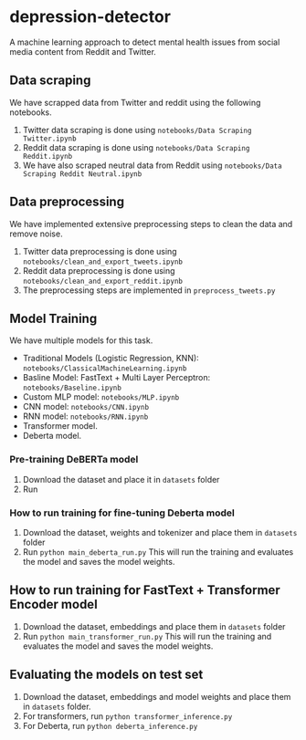 # depression-detector
A machine learning approach to detect mental health issues from social media content from Reddit and Twitter.
## Data scraping
We have scrapped data from Twitter and reddit using the following notebooks.
1. Twitter data scraping is done using ```notebooks/Data Scraping Twitter.ipynb```
2. Reddit data scraping is done using ```notebooks/Data Scraping Reddit.ipynb```
3. We have also scraped neutral data from Reddit using ```notebooks/Data Scraping Reddit Neutral.ipynb```

## Data preprocessing
We have implemented extensive preprocessing steps to clean the data and remove noise. 
1. Twitter data preprocessing is done using ```notebooks/clean_and_export_tweets.ipynb```
2. Reddit data preprocessing is done using ```notebooks/clean_and_export_reddit.ipynb```
3. The preprocessing steps are implemented in ```preprocess_tweets.py```

## Model Training
We have multiple models for this task. 
- Traditional Models (Logistic Regression, KNN): ```notebooks/ClassicalMachineLearning.ipynb```
- Basline Model: FastText + Multi Layer Perceptron: ```notebooks/Baseline.ipynb```
- Custom MLP model: ```notebooks/MLP.ipynb```
- CNN model: ```notebooks/CNN.ipynb```
- RNN model: ```notebooks/RNN.ipynb```
- Transformer model.
- Deberta model.

### Pre-training DeBERTa model
1. Download the dataset and place it in ```datasets``` folder
2. Run 
### How to run training for fine-tuning Deberta model
1. Download the dataset, weights and tokenizer and place them in ```datasets``` folder
2. Run ```python main_deberta_run.py```
This will run the training and evaluates the model and saves the model weights.

## How to run training for FastText + Transformer Encoder model
1. Download the dataset, embeddings and place them in ```datasets``` folder
2. Run ```python main_transformer_run.py```
This will run the training and evaluates the model and saves the model weights.
## Evaluating the models on test set
1. Download the dataset, embeddings and model weights and place them in ```datasets``` folder.
2. For transformers, run ```python transformer_inference.py```
3. For Deberta, run ```python deberta_inference.py```
